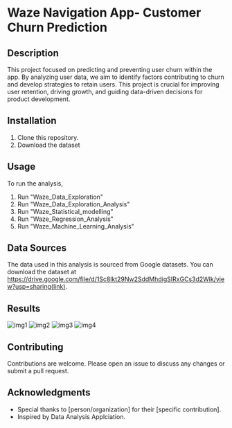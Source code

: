 # Waze Navigation App- Customer Churn Prediction

## Description
This project focused on predicting and preventing user churn within the app. By analyzing user data, we aim to identify factors contributing to churn and develop strategies to retain users. This project is crucial for improving user retention, driving growth, and guiding data-driven decisions for product development.

## Installation
1. Clone this repository.
2. Download the dataset

## Usage
To run the analysis,
1. Run "Waze_Data_Exploration"
2. Run "Waze_Data_Exploration_Analysis"
3. Run "Waze_Statistical_modelling"
4. Run "Waze_Regression_Analysis"
5. Run "Waze_Machine_Learning_Analysis"

## Data Sources
The data used in this analysis is sourced from Google datasets. You can download the dataset at https://drive.google.com/file/d/1Sc8lkt29Nw2SddMhdigSIRxGCs3d2Wlk/view?usp=sharing(link).

## Results
![img1](https://github.com/codersid19/Waze-Churn-Prediction--Case-Study/assets/67604975/ef433824-b3c7-41a5-b9c2-68117a84fd01)
![img2](https://github.com/codersid19/Waze-Churn-Prediction--Case-Study/assets/67604975/9827093a-763d-4695-bc9d-937b1e156838)
![img3](https://github.com/codersid19/Waze-Churn-Prediction--Case-Study/assets/67604975/62309dfe-a7c0-4841-a801-51a9750ae195)
![img4](https://github.com/codersid19/Waze-Churn-Prediction--Case-Study/assets/67604975/692b2928-4de6-4519-8bcc-1950356b86e0)



## Contributing
Contributions are welcome. Please open an issue to discuss any changes or submit a pull request.



## Acknowledgments
- Special thanks to [person/organization] for their [specific contribution].
- Inspired by Data Analysis Applciation.
